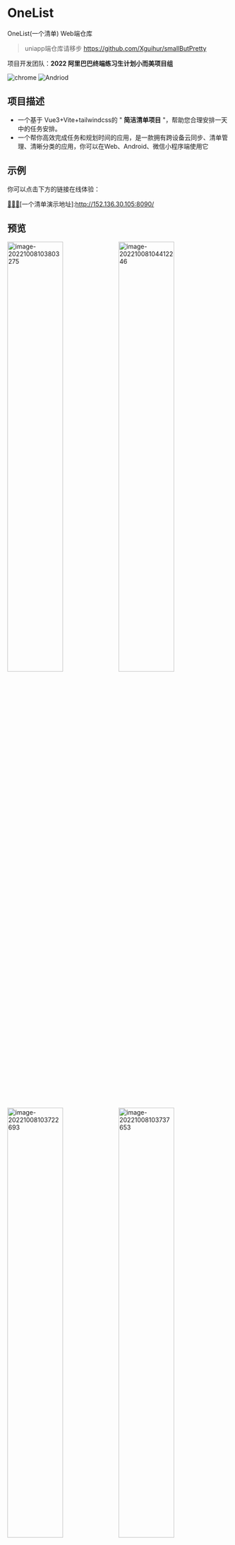 # OneList

OneList(一个清单) Web端仓库

> uniapp端仓库请移步 https://github.com/Xguihur/smallButPretty

项目开发团队：**2022 阿里巴巴终端练习生计划小而美项目组**

![chrome](https://img.shields.io/badge/chrome-%3E%3D4.5-success.svg?logo=google%20chrome&logoColor=red) ![Andriod](https://img.shields.io/badge/andriod-suported-success.svg?logo=android) 

##  项目描述

- 一个基于 Vue3+Vite+tailwindcss的 " **简洁清单项目** "，帮助您合理安排一天中的任务安排。
- 一个帮你高效完成任务和规划时间的应用，是一款拥有跨设备云同步、清单管理、清晰分类的应用，你可以在Web、Android、微信小程序端使用它


## 示例

你可以点击下方的链接在线体验：

[🚀🚀🚀](https://gitee.com/link?target=http%3A%2F%2Fdatav.avuejs.com)[一个清单演示地址]:http://152.136.30.105:8090/

##   预览

<img src="http://lyc-markdownimg.test.upcdn.net/img/202210081038658.png" alt="image-20221008103803275" style="width:50%;" /><img src="http://lyc-markdownimg.test.upcdn.net/img/202210081044641.png" alt="image-20221008104412246" style="width:50%;" />

<img src="http://lyc-markdownimg.test.upcdn.net/img/202210081037896.png" alt="image-20221008103722693" style="width:50%;" /><img src="http://lyc-markdownimg.test.upcdn.net/img/202210081037814.png" alt="image-20221008103737653" style="width:50%;" />


## 技术细节

### 技术栈

- vite
- vue3
- vuex
- tailwindcss

### 亮点

- esLint + prettier + editorconfig + husky + commitizen 实现代码和提交规范
- 封装常用组件,例如dialog、avatar、button、popover、svg-icon
  - 函数式调用组件:message、confirm
- 封装axios,实现中断请求和前端缓存功能

## 已完成功能

- 账号注册/登录
- 新建任务/修改/删除任务
- 任务优先级分类显示
- 根据时间和完成情况筛选任务

## 待完成功能

- 日程页面
- 统计页面
- 回收站
- 打卡


###  模块说明

```
|-- OneList
    |-- src
        |-- App.vue
        |-- main.js 入口
        |-- permission.js 权限管理
        |-- api 后台接口
        |-- assets 静态资源
        |-- constants 常量
        |-- libs 封装的常用组件
        |-- router 路由
        |-- store vuex
        |-- utils	
        |-- views 页面
            |-- calendar
            |-- clock
            |-- layout 布局
            |-- login-register
            |-- setting
            |-- statistic
            |-- todolist
```

##  安装

```
# 安装依赖
npm install

# 运行
npm run dev

# 发布
npm run build
```


